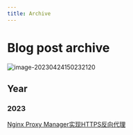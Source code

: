 ```yaml
---
title: Archive
---
```


# Blog post archive

![image-20230424150232120](https://s2.loli.net/2023/04/24/tUqMk5A6j9aLZuN.webp)

## Year
### 2023

[Nginx Proxy Manager实现HTTPS反向代理](/posts/nginx-proxy-manager)
